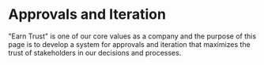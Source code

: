 # Approvals and Iteration

"Earn Trust" is one of our core values as a company and the purpose of this page is to develop a system for approvals and iteration that maximizes the trust of stakeholders in our decisions and processes.
